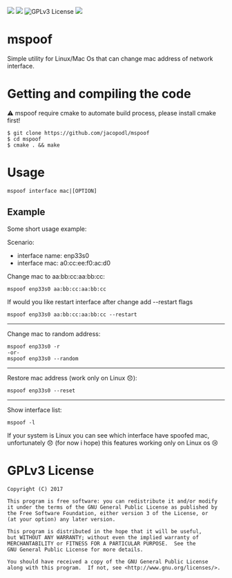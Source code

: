 ![](https://img.shields.io/badge/Language-C-orange.svg)
![](https://img.shields.io/badge/version-1.0.1-green.svg)
![GPLv3 License](https://img.shields.io/badge/License-GPLv3-blue.svg)
![](https://img.shields.io/badge/Supported%20Os-Linux%2FBSD%2FMac%20Os-red.svg)

# mspoof
Simple utility for Linux/Mac Os that can change mac address of network interface.

# Getting and compiling the code
:warning: mspoof require cmake to automate build process, please install cmake first!

    $ git clone https://github.com/jacopodl/mspoof
    $ cd mspoof
    $ cmake . && make
# Usage
    mspoof interface mac|[OPTION]
## Example
Some short usage example:

Scenario:

- interface name: enp33s0
- interface mac: a0:cc:ee:f0:ac:d0

Change mac to aa:bb:cc:aa:bb:cc:

    mspoof enp33s0 aa:bb:cc:aa:bb:cc
If would you like restart interface after change add --restart flags

    mspoof enp33s0 aa:bb:cc:aa:bb:cc --restart
____
Change mac to random address:

    mspoof enp33s0 -r
    -or-
    mspoof enp33s0 --random
____
Restore mac address (work only on Linux :disappointed:):

    mspoof enp33s0 --reset
____
Show interface list:

    mspoof -l

If your system is Linux you can see which interface have spoofed mac, unfortunately :disappointed: (for now i hope) this features working only on Linux os :cry:
 
    

# GPLv3 License
    Copyright (C) 2017

    This program is free software: you can redistribute it and/or modify
    it under the terms of the GNU General Public License as published by
    the Free Software Foundation, either version 3 of the License, or
    (at your option) any later version.

    This program is distributed in the hope that it will be useful,
    but WITHOUT ANY WARRANTY; without even the implied warranty of
    MERCHANTABILITY or FITNESS FOR A PARTICULAR PURPOSE.  See the
    GNU General Public License for more details.

    You should have received a copy of the GNU General Public License
    along with this program.  If not, see <http://www.gnu.org/licenses/>.
